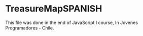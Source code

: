 # TreasureMapSPANISH

This file was done in the end of JavaScript I course, In Jovenes Programadores - Chile.
